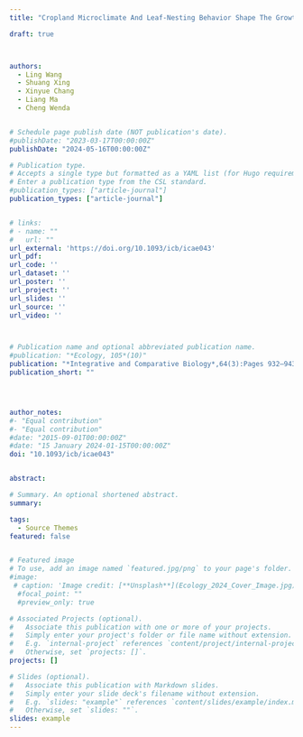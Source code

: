 ```yaml
---
title: "Cropland Microclimate And Leaf-Nesting Behavior Shape The Growth of Caterpillar Under Future Warming"

draft: true



authors:
  - Ling Wang
  - Shuang Xing
  - Xinyue Chang
  - Liang Ma
  - Cheng Wenda


# Schedule page publish date (NOT publication's date).
#publishDate: "2023-03-17T00:00:00Z"
publishDate: "2024-05-16T00:00:00Z"

# Publication type.
# Accepts a single type but formatted as a YAML list (for Hugo requirements).
# Enter a publication type from the CSL standard.
#publication_types: ["article-journal"]
publication_types: ["article-journal"]


# links:
# - name: ""
#   url: ""
url_external: 'https://doi.org/10.1093/icb/icae043'
url_pdf:
url_code: ''
url_dataset: ''
url_poster: ''
url_project: ''
url_slides: ''
url_source: ''
url_video: ''



# Publication name and optional abbreviated publication name.
#publication: "*Ecology, 105*(10)"
publication: "*Integrative and Comparative Biology*,64(3):Pages 932–943"
publication_short: ""




author_notes:
#- "Equal contribution"
#- "Equal contribution"
#date: "2015-09-01T00:00:00Z"
#date: "15 January 2024-01-15T00:00:00Z"
doi: "10.1093/icb/icae043"


abstract: 

# Summary. An optional shortened abstract.
summary: 

tags:
  - Source Themes
featured: false


# Featured image
# To use, add an image named `featured.jpg/png` to your page's folder. 
#image:
 # caption: 'Image credit: [**Unsplash**](Ecology_2024_Cover_Image.jpg)'
  #focal_point: ""
  #preview_only: true

# Associated Projects (optional).
#   Associate this publication with one or more of your projects.
#   Simply enter your project's folder or file name without extension.
#   E.g. `internal-project` references `content/project/internal-project/index.md`.
#   Otherwise, set `projects: []`.
projects: []

# Slides (optional).
#   Associate this publication with Markdown slides.
#   Simply enter your slide deck's filename without extension.
#   E.g. `slides: "example"` references `content/slides/example/index.md`.
#   Otherwise, set `slides: ""`.
slides: example
---
```

